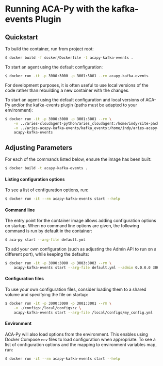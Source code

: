 Running ACA-Py with the kafka-events Plugin
===========================================

## Quickstart

To build the container, run from project root:

```sh
$ docker build -f docker/Dockerfile -t acapy-kafka-events .
```

To start an agent using the default configuration:

```sh
$ docker run -it -p 3000:3000 -p 3001:3001 --rm acapy-kafka-events
```

For development purposes, it is often useful to use local versions of the code
rather than rebuilding a new container with the changes.

To start an agent using the default configuration and local versions of ACA-Py
and/or the kafka-events plugin (paths must be adapted to your environment):

```sh
$ docker run -it -p 3000:3000 -p 3001:3001 --rm \
	-v ../aries-cloudagent-python/aries_cloudagent:/home/indy/site-packages/aries_cloudagent:z \
	-v ../aries-acapy-kafka-events/kafka_events:/home/indy/aries-acapy-plugin-kafka-events/kafka_events:z \
	acapy-kafka-events
```

## Adjusting Parameters

For each of the commands listed below, ensure the image has been built:

```sh
$ docker build -t acapy-kafka-events .
```

#### Listing configuration options

To see a list of configuration options, run:

```sh
$ docker run -it --rm acapy-kafka-events start --help
```

#### Command line

The entry point for the container image allows adding configuration options on
startup. When no command line options are given, the following command is run
by default in the container:

```sh
$ aca-py start --arg-file default.yml
```

To add your own configuration (such as adjusting the Admin API to run on a
different port), while keeping the defaults:

```sh
$ docker run -it -p 3000:3000 -p 3003:3003 --rm \
    acapy-kafka-events start --arg-file default.yml --admin 0.0.0.0 3003
```

#### Configuration files

To use your own configuration files, consider loading them to a shared volume
and specifying the file on startup:

```sh
$ docker run -it -p 3000:3000 -p 3001:3001 --rm \
    -v ./configs:/local/configs:z \
    acapy-kafka-events start --arg-file /local/configs/my_config.yml
```

#### Environment

ACA-Py will also load options from the environment. This enables using Docker
Compose `env` files to load configuration when appropriate. To see a list of
configuration options and the mapping to environment variables map, run:

```sh
$ docker run -it --rm acapy-kafka-events start --help
```
